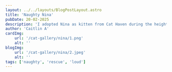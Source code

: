 ```yaml
---
layout: ../../layouts/BlogPostLayout.astro
title: 'Naughty Nina'
pubDate: 20-02-2025
description: 'I adopted Nina as kitten from Cat Haven during the height of COVID. Her boisterous personality helped bring some life and fun back into the house. She is now nearly 5 years old! But like a lot of animals that joined families during COVID, Nina spent her first year of life with me always around the house. She finds ways to entertain herself while I am out and about but is definitely a much happier girl when mum is home to hang out with'
author: 'Caitlin A'
cardImg: 
    url: '/cat-gallery/nina/1.png'
    alt: ''
blogImg: 
    url: '/cat-gallery/nina/2.jpeg'
    alt: ''
tags: ['naughty', 'rescue', 'loud']
---
```


